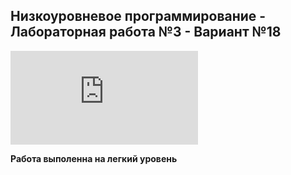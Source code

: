 ## Низкоуровневое программирование - Лабораторная работа №3 - Вариант №18

![Методичка](https://github.com/eeeeagle/LLP_3/files/9817704/_.3.pdf)

<b>Работа выполенна на легкий уровень</b>
